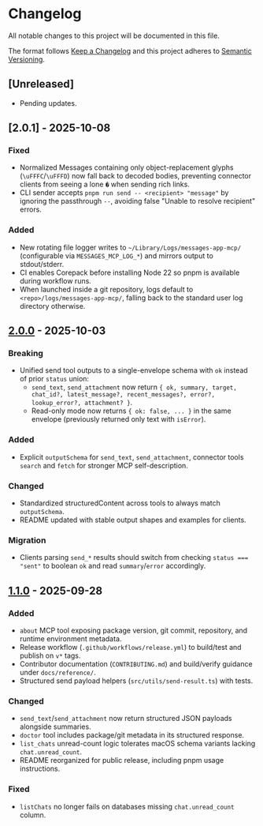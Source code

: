 # Changelog

All notable changes to this project will be documented in this file.

The format follows [Keep a Changelog](https://keepachangelog.com/en/1.1.0/) and this project adheres to [Semantic Versioning](https://semver.org/spec/v2.0.0.html).

## [Unreleased]
- Pending updates.

## [2.0.1] - 2025-10-08
### Fixed
- Normalized Messages containing only object-replacement glyphs (`\uFFFC`/`\uFFFD`) now fall back to decoded bodies, preventing connector clients from seeing a lone `�` when sending rich links.
- CLI sender accepts `pnpm run send -- <recipient> "message"` by ignoring the passthrough `--`, avoiding false "Unable to resolve recipient" errors.

### Added
- New rotating file logger writes to `~/Library/Logs/messages-app-mcp/` (configurable via `MESSAGES_MCP_LOG_*`) and mirrors output to stdout/stderr.
- CI enables Corepack before installing Node 22 so pnpm is available during workflow runs.
- When launched inside a git repository, logs default to `<repo>/logs/messages-app-mcp/`, falling back to the standard user log directory otherwise.

## [2.0.0] - 2025-10-03
### Breaking
- Unified send tool outputs to a single-envelope schema with `ok` instead of prior `status` union:
  - `send_text`, `send_attachment` now return `{ ok, summary, target, chat_id?, latest_message?, recent_messages?, error?, lookup_error?, attachment? }`.
  - Read-only mode now returns `{ ok: false, ... }` in the same envelope (previously returned only text with `isError`).

### Added
- Explicit `outputSchema` for `send_text`, `send_attachment`, connector tools `search` and `fetch` for stronger MCP self-description.

### Changed
- Standardized structuredContent across tools to always match `outputSchema`.
- README updated with stable output shapes and examples for clients.

### Migration
- Clients parsing `send_*` results should switch from checking `status === "sent"` to boolean `ok` and read `summary`/`error` accordingly.

## [1.1.0] - 2025-09-28
### Added
- `about` MCP tool exposing package version, git commit, repository, and runtime environment metadata.
- Release workflow (`.github/workflows/release.yml`) to build/test and publish on `v*` tags.
- Contributor documentation (`CONTRIBUTING.md`) and build/verify guidance under `docs/reference/`.
- Structured send payload helpers (`src/utils/send-result.ts`) with tests.

### Changed
- `send_text`/`send_attachment` now return structured JSON payloads alongside summaries.
- `doctor` tool includes package/git metadata in its structured response.
- `list_chats` unread-count logic tolerates macOS schema variants lacking `chat.unread_count`.
- README reorganized for public release, including pnpm usage instructions.

### Fixed
- `listChats` no longer fails on databases missing `chat.unread_count` column.

[2.0.0]: https://github.com/Baphomet480/messages-app-mcp/releases/tag/v2.0.0
[1.1.0]: https://github.com/Baphomet480/messages-app-mcp/releases/tag/v1.1.0
